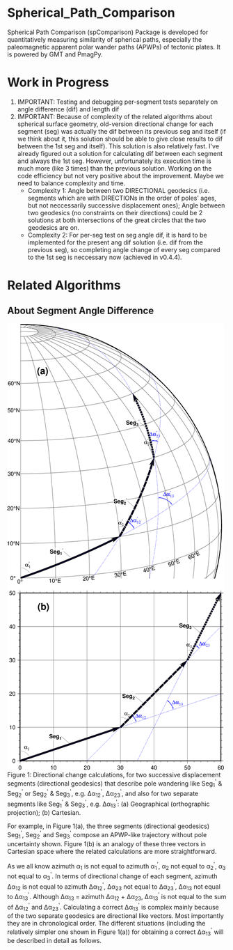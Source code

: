 # Spherical_Path_Comparison
Spherical Path Comparison (spComparison) Package is developed for quantitatively
measuring similarity of spherical paths, especially the paleomagnetic apparent
polar wander paths (APWPs) of tectonic plates. It is powered by GMT and PmagPy.

# Work in Progress
1. IMPORTANT: Testing and debugging per-segment tests separately on angle
   difference (dif) and length dif
2. IMPORTANT: Because of complexity of the related algorithms about spherical
   surface geometry, old-version directional change for each segment (seg) was
   actually the dif between its previous seg and itself (if we think about it,
   this solution should be able to give close results to dif between the 1st seg
   and itself). This solution is also relatively fast. I've already figured out
   a solution for calculating dif between each segment and always the 1st seg.
   However, unfortunately its execution time is much more (like 3 times) than
   the previous solution. Working on the code efficiency but not very positive
   about the improvement. Maybe we need to balance complexity and time.
   * Complexity 1: Angle between two DIRECTIONAL geodesics (i.e. segments which
     are with DIRECTIONs in the order of poles' ages, but not neccessarily
     successive displacement ones); Angle between two geodesics (no constraints
     on their directions) could be 2 solutions at both intersections of the
     great circles that the two geodesics are on.
   * Complexity 2: For per-seg test on seg angle dif, it is hard to be
     implemented for the present ang dif solution (i.e. dif from the previous
     seg), so completing angle change of every seg compared to the 1st seg
     is neccessary now (achieved in v0.4.4).

# Related Algorithms

## About Segment Angle Difference

![](fig1directionalGeodesics.png?raw=true)
Figure 1: Directional change calculations, for two successive displacement
segments (directional geodesics) that describe pole wandering like
Seg<sub>1</sub><sup>'</sup> & Seg<sub>2</sub><sup>'</sup> or
Seg<sub>2</sub><sup>'</sup> & Seg<sub>3</sub><sup>'</sup>, e.g.
&Delta;&alpha;<sub>12</sub><sup>'</sup>,
&Delta;&alpha;<sub>23</sub><sup>'</sup>, and also for two separate segments like
Seg<sub>1</sub><sup>'</sup> & Seg<sub>3</sub><sup>'</sup>, e.g.
&Delta;&alpha;<sub>13</sub><sup>'</sup>: (a) Geographical (orthographic
projection); (b) Cartesian.

For example, in Figure 1(a), the three segments (directional geodesics)
Seg<sub>1</sub><sup>'</sup>, Seg<sub>2</sub><sup>'</sup> and
Seg<sub>3</sub><sup>'</sup> compose an APWP-like trajectory without pole
uncertainty shown. Figure 1(b) is an analogy of these three vectors in Cartesian
space where the related calculations are more straightforward.

As we all know azimuth &alpha;<sub>1</sub> is not equal to azimuth
&alpha;<sub>1</sub><sup>'</sup>, &alpha;<sub>2</sub> not equal to
&alpha;<sub>2</sub><sup>'</sup>, &alpha;<sub>3</sub> not equal to
&alpha;<sub>3</sub><sup>'</sup>. In terms of directional change of each segment,
azimuth &Delta;&alpha;<sub>12</sub> is not equal to azimuth
&Delta;&alpha;<sub>12</sub><sup>'</sup>, &Delta;&alpha;<sub>23</sub> not
equal to &Delta;&alpha;<sub>23</sub><sup>'</sup>, &Delta;&alpha;<sub>13</sub>
not equal to &Delta;&alpha;<sub>13</sub><sup>'</sup>. Although
&Delta;&alpha;<sub>13</sub> = azimuth &Delta;&alpha;<sub>12</sub> +
&Delta;&alpha;<sub>23</sub>, &Delta;&alpha;<sub>13</sub><sup>'</sup> is not
equal to the sum of &Delta;&alpha;<sub>12</sub><sup>'</sup> and
&Delta;&alpha;<sub>23</sub><sup>'</sup>. Calculating a correct
&Delta;&alpha;<sub>13</sub><sup>'</sup> is complex mainly because of the two
separate geodesics are directional like vectors. Most importantly they are in
chronological order. The different situations (including the relatively simpler
one shown in Figure 1(a)) for obtaining a correct
&Delta;&alpha;<sub>13</sub><sup>'</sup> will be described in detail as follows.
